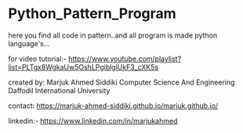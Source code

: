 # Python_Pattern_Program
here you find all code in pattern..and all program is made python language's...

for video tutorial:- https://www.youtube.com/playlist?list=PLTgx8WgkaUw5OshLPgiblglUkF3_cXK5s

created by: Marjuk Ahmed Siddiki Computer Science And Engineering Daffodil International University

contact: https://marjuk-ahmed-siddiki.github.io/marjuk.github.io/

linkedin:- https://www.linkedin.com/in/marjukahmed 
